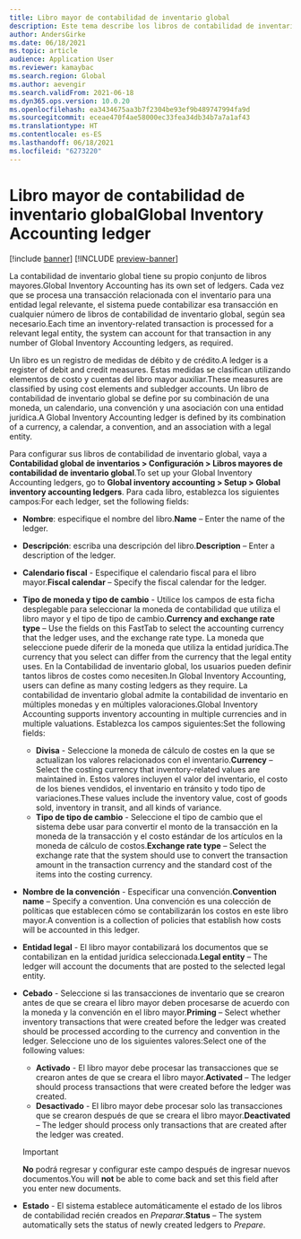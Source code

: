 ```yaml
---
title: Libro mayor de contabilidad de inventario global
description: Este tema describe los libros de contabilidad de inventario global, que se definen mediante una combinación de una moneda, un calendario, una convención y una asociación con una entidad jurídica.
author: AndersGirke
ms.date: 06/18/2021
ms.topic: article
audience: Application User
ms.reviewer: kamaybac
ms.search.region: Global
ms.author: aevengir
ms.search.validFrom: 2021-06-18
ms.dyn365.ops.version: 10.0.20
ms.openlocfilehash: ea3434675aa3b7f2304be93ef9b489747994fa9d
ms.sourcegitcommit: eceae470f4ae58000ec33fea34db34b7a7a1af43
ms.translationtype: HT
ms.contentlocale: es-ES
ms.lasthandoff: 06/18/2021
ms.locfileid: "6273220"
---
```

# <a name="global-inventory-accounting-ledger"></a><span data-ttu-id="0bef6-103">Libro mayor de contabilidad de inventario global</span><span class="sxs-lookup"><span data-stu-id="0bef6-103">Global Inventory Accounting ledger</span></span>

[!include [banner](../includes/banner.md)]
[!INCLUDE [preview-banner](../includes/preview-banner.md)]

<span data-ttu-id="0bef6-104">La contabilidad de inventario global tiene su propio conjunto de libros mayores.</span><span class="sxs-lookup"><span data-stu-id="0bef6-104">Global Inventory Accounting has its own set of ledgers.</span></span> <span data-ttu-id="0bef6-105">Cada vez que se procesa una transacción relacionada con el inventario para una entidad legal relevante, el sistema puede contabilizar esa transacción en cualquier número de libros de contabilidad de inventario global, según sea necesario.</span><span class="sxs-lookup"><span data-stu-id="0bef6-105">Each time an inventory-related transaction is processed for a relevant legal entity, the system can account for that transaction in any number of Global Inventory Accounting ledgers, as required.</span></span>

<span data-ttu-id="0bef6-106">Un libro es un registro de medidas de débito y de crédito.</span><span class="sxs-lookup"><span data-stu-id="0bef6-106">A ledger is a register of debit and credit measures.</span></span> <span data-ttu-id="0bef6-107">Estas medidas se clasifican utilizando elementos de costo y cuentas del libro mayor auxiliar.</span><span class="sxs-lookup"><span data-stu-id="0bef6-107">These measures are classified by using cost elements and subledger accounts.</span></span> <span data-ttu-id="0bef6-108">Un libro de contabilidad de inventario global se define por su combinación de una moneda, un calendario, una convención y una asociación con una entidad jurídica.</span><span class="sxs-lookup"><span data-stu-id="0bef6-108">A Global Inventory Accounting ledger is defined by its combination of a currency, a calendar, a convention, and an association with a legal entity.</span></span>

<span data-ttu-id="0bef6-109">Para configurar sus libros de contabilidad de inventario global, vaya a **Contabilidad global de inventarios \> Configuración \> Libros mayores de contabilidad de inventario global**.</span><span class="sxs-lookup"><span data-stu-id="0bef6-109">To set up your Global Inventory Accounting ledgers, go to **Global inventory accounting \> Setup \> Global inventory accounting ledgers**.</span></span> <span data-ttu-id="0bef6-110">Para cada libro, establezca los siguientes campos:</span><span class="sxs-lookup"><span data-stu-id="0bef6-110">For each ledger, set the following fields:</span></span>

- <span data-ttu-id="0bef6-111">**Nombre**: especifique el nombre del libro.</span><span class="sxs-lookup"><span data-stu-id="0bef6-111">**Name** – Enter the name of the ledger.</span></span>
- <span data-ttu-id="0bef6-112">**Descripción**: escriba una descripción del libro.</span><span class="sxs-lookup"><span data-stu-id="0bef6-112">**Description** – Enter a description of the ledger.</span></span>
- <span data-ttu-id="0bef6-113">**Calendario fiscal** - Especifique el calendario fiscal para el libro mayor.</span><span class="sxs-lookup"><span data-stu-id="0bef6-113">**Fiscal calendar** – Specify the fiscal calendar for the ledger.</span></span>
- <span data-ttu-id="0bef6-114">**Tipo de moneda y tipo de cambio** - Utilice los campos de esta ficha desplegable para seleccionar la moneda de contabilidad que utiliza el libro mayor y el tipo de tipo de cambio.</span><span class="sxs-lookup"><span data-stu-id="0bef6-114">**Currency and exchange rate type** – Use the fields on this FastTab to select the accounting currency that the ledger uses, and the exchange rate type.</span></span> <span data-ttu-id="0bef6-115">La moneda que seleccione puede diferir de la moneda que utiliza la entidad jurídica.</span><span class="sxs-lookup"><span data-stu-id="0bef6-115">The currency that you select can differ from the currency that the legal entity uses.</span></span> <span data-ttu-id="0bef6-116">En la Contabilidad de inventario global, los usuarios pueden definir tantos libros de costes como necesiten.</span><span class="sxs-lookup"><span data-stu-id="0bef6-116">In Global Inventory Accounting, users can define as many costing ledgers as they require.</span></span> <span data-ttu-id="0bef6-117">La contabilidad de inventario global admite la contabilidad de inventario en múltiples monedas y en múltiples valoraciones.</span><span class="sxs-lookup"><span data-stu-id="0bef6-117">Global Inventory Accounting supports inventory accounting in multiple currencies and in multiple valuations.</span></span> <span data-ttu-id="0bef6-118">Establezca los campos siguientes:</span><span class="sxs-lookup"><span data-stu-id="0bef6-118">Set the following fields:</span></span>

    - <span data-ttu-id="0bef6-119">**Divisa** - Seleccione la moneda de cálculo de costes en la que se actualizan los valores relacionados con el inventario.</span><span class="sxs-lookup"><span data-stu-id="0bef6-119">**Currency** – Select the costing currency that inventory-related values are maintained in.</span></span> <span data-ttu-id="0bef6-120">Estos valores incluyen el valor del inventario, el costo de los bienes vendidos, el inventario en tránsito y todo tipo de variaciones.</span><span class="sxs-lookup"><span data-stu-id="0bef6-120">These values include the inventory value, cost of goods sold, inventory in transit, and all kinds of variance.</span></span>
    - <span data-ttu-id="0bef6-121">**Tipo de tipo de cambio** - Seleccione el tipo de cambio que el sistema debe usar para convertir el monto de la transacción en la moneda de la transacción y el costo estándar de los artículos en la moneda de cálculo de costos.</span><span class="sxs-lookup"><span data-stu-id="0bef6-121">**Exchange rate type** – Select the exchange rate that the system should use to convert the transaction amount in the transaction currency and the standard cost of the items into the costing currency.</span></span>

- <span data-ttu-id="0bef6-122">**Nombre de la convención** - Especificar una convención.</span><span class="sxs-lookup"><span data-stu-id="0bef6-122">**Convention name** – Specify a convention.</span></span> <span data-ttu-id="0bef6-123">Una convención es una colección de políticas que establecen cómo se contabilizarán los costos en este libro mayor.</span><span class="sxs-lookup"><span data-stu-id="0bef6-123">A convention is a collection of policies that establish how costs will be accounted in this ledger.</span></span>
- <span data-ttu-id="0bef6-124">**Entidad legal** - El libro mayor contabilizará los documentos que se contabilizan en la entidad jurídica seleccionada.</span><span class="sxs-lookup"><span data-stu-id="0bef6-124">**Legal entity** – The ledger will account the documents that are posted to the selected legal entity.</span></span>
- <span data-ttu-id="0bef6-125">**Cebado** - Seleccione si las transacciones de inventario que se crearon antes de que se creara el libro mayor deben procesarse de acuerdo con la moneda y la convención en el libro mayor.</span><span class="sxs-lookup"><span data-stu-id="0bef6-125">**Priming** – Select whether inventory transactions that were created before the ledger was created should be processed according to the currency and convention in the ledger.</span></span> <span data-ttu-id="0bef6-126">Seleccione uno de los siguientes valores:</span><span class="sxs-lookup"><span data-stu-id="0bef6-126">Select one of the following values:</span></span>

    - <span data-ttu-id="0bef6-127">**Activado** - El libro mayor debe procesar las transacciones que se crearon antes de que se creara el libro mayor.</span><span class="sxs-lookup"><span data-stu-id="0bef6-127">**Activated** – The ledger should process transactions that were created before the ledger was created.</span></span>
    - <span data-ttu-id="0bef6-128">**Desactivado** - El libro mayor debe procesar solo las transacciones que se crearon después de que se creara el libro mayor.</span><span class="sxs-lookup"><span data-stu-id="0bef6-128">**Deactivated** – The ledger should process only transactions that are created after the ledger was created.</span></span>

    > [!IMPORTANT]
    > <span data-ttu-id="0bef6-129">**No** podrá regresar y configurar este campo después de ingresar nuevos documentos.</span><span class="sxs-lookup"><span data-stu-id="0bef6-129">You will **not** be able to come back and set this field after you enter new documents.</span></span>

- <span data-ttu-id="0bef6-130">**Estado** - El sistema establece automáticamente el estado de los libros de contabilidad recién creados en *Preparar*.</span><span class="sxs-lookup"><span data-stu-id="0bef6-130">**Status** – The system automatically sets the status of newly created ledgers to *Prepare*.</span></span>
